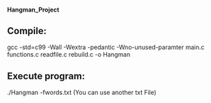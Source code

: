 #### Hangman_Project


## Compile:
gcc -std=c99 -Wall -Wextra -pedantic -Wno-unused-paramter main.c functions.c readfile.c rebuild.c -o Hangman

## Execute program:
./Hangman -fwords.txt (You can use another txt File)


